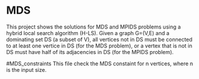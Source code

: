 # MDS
This project shows the solutions for MDS and MPIDS problems using a hybrid local search algorithm (H-LS). Given a graph G=(V,E) and a dominating set DS (a subset of V), all vertices not in DS must be connected to at least one vertice in DS (for the MDS problem), or a vertex that is not in DS must have half of its adjacencies in DS (for the MPIDS problem). 

#MDS_constraints
This file check the MDS constaint for n vertices, where n is the input size. 



